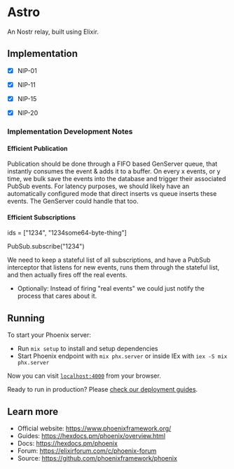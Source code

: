 # Astro
An Nostr relay, built using Elixir.

## Implementation

- [x] NIP-01
- [x] NIP-11
- [x] NIP-15
- [x] NIP-20


### Implementation Development Notes
#### Efficient Publication
Publication should be done through a FIFO based GenServer queue, that instantly consumes the event & adds it to a buffer. On every x events, or y time, we bulk save the events into the database and trigger their associated PubSub events. For latency purposes, we should likely have an automatically configured mode that direct inserts vs queue inserts these events. The GenServer could handle that too.

#### Efficient Subscriptions
ids = ["1234", "1234some64-byte-thing"]

PubSub.subscribe("1234")

We need to keep a stateful list of all subscriptions, and have a PubSub interceptor that listens for new events, runs them through the stateful list, and then actually fires off the real events.
* Optionally: Instead of firing "real events" we could just notify the process that cares about it. 


## Running

To start your Phoenix server:

  * Run `mix setup` to install and setup dependencies
  * Start Phoenix endpoint with `mix phx.server` or inside IEx with `iex -S mix phx.server`

Now you can visit [`localhost:4000`](http://localhost:4000) from your browser.

Ready to run in production? Please [check our deployment guides](https://hexdocs.pm/phoenix/deployment.html).

## Learn more

  * Official website: https://www.phoenixframework.org/
  * Guides: https://hexdocs.pm/phoenix/overview.html
  * Docs: https://hexdocs.pm/phoenix
  * Forum: https://elixirforum.com/c/phoenix-forum
  * Source: https://github.com/phoenixframework/phoenix
